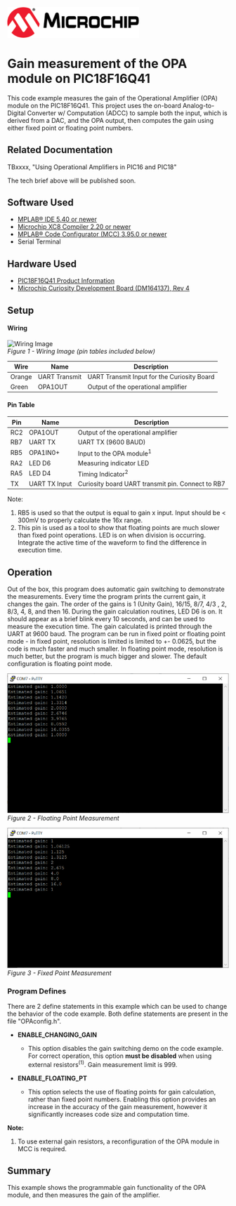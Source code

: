 <!-- Please do not change this html logo with link -->
<a href="https://www.microchip.com" rel="nofollow"><img src="images/microchip.png" alt="MCHP" width="300"/></a>

# Gain measurement of the OPA module on PIC18F16Q41
This code example measures the gain of the Operational Amplifier (OPA) module on the PIC18F16Q41. This project uses the on-board Analog-to-Digital Converter w/ Computation (ADCC) to sample both the input, which is derived from a DAC, and the OPA output, then computes the gain using either fixed point or floating point numbers.

## Related Documentation
TBxxxx, "Using Operational Amplifiers in PIC16 and PIC18"<br>

The tech brief above will be published soon.
## Software Used

* <a href="http://www.microchip.com/mplab/mplab-x-ide">MPLAB® IDE 5.40 or newer</a>
* <a href="https://www.microchip.com/mplab/compilers">Microchip XC8 Compiler 2.20 or newer</a>
* <a href="https://www.microchip.com/mplab/mplab-code-configurator">MPLAB® Code Configurator (MCC) 3.95.0 or newer</a>
* Serial Terminal

## Hardware Used

* <a href="https://www.microchip.com/wwwproducts/en/PIC18F16Q41">PIC18F16Q41 Product Information</a><br>
* <a href="https://www.microchip.com/DevelopmentTools/ProductDetails/PartNO/DM164137"> Microchip Curiosity Development Board (DM164137), Rev 4 </a>

## Setup
#### Wiring

<img src="images/wiring.JPG" alt="Wiring Image" width="700px"><br>
*Figure 1 - Wiring Image (pin tables included below)*

| Wire    | Name                | Description
| ------- | ------------------- | -----------
| Orange  | UART Transmit       | UART Transmit Input for the Curiosity Board
| Green   | OPA1OUT             | Output of the operational amplifier

#### Pin Table

| Pin | Name          | Description
| --- | ------------- | -----------
| RC2 | OPA1OUT       | Output of the operational amplifier
| RB7 | UART TX       | UART TX (9600 BAUD)
| RB5 | OPA1IN0+      | Input to the OPA module<sup>1</sup>
| RA2 | LED D6        | Measuring indicator LED
| RA5 | LED D4        | Timing Indicator<sup>2</sup>
| TX  | UART TX Input | Curiosity board UART transmit pin. Connect to RB7

Note:
1. RB5 is used so that the output is equal to gain x input. Input should be < 300mV to properly calculate the 16x range.
2. This pin is used as a tool to show that floating points are much slower than fixed point operations. LED is on when division is occurring. Integrate the active time of the waveform to find the difference in execution time.

## Operation
Out of the box, this program does automatic gain switching to demonstrate the measurements. Every time the program prints the current gain, it changes the gain. The order of the gains is 1 (Unity Gain), 16/15, 8/7, 4/3 , 2, 8/3, 4, 8, and then 16. During the gain calculation routines, LED D6 is on. It should appear as a brief blink every 10 seconds, and can be used to measure the execution time. The gain calculated is printed through the UART at 9600 baud. The program can be run in fixed point or floating point mode - in fixed point, resolution is limited is limited to +- 0.0625, but the code is much faster and much smaller. In floating point mode, resolution is much better, but the program is much bigger and slower. The default configuration is floating point mode.

<img src="images/FloatingPoint.PNG" alt="Floating Point Output"><br>
*Figure 2 - Floating Point Measurement*

<img src="images/FixedPoint.PNG" alt="Fixed Point Output"><br>
*Figure 3 - Fixed Point Measurement*

### Program Defines
There are 2 define statements in this example which can be used to change the behavior of the code example. Both define statements are present in the file "OPAconfig.h".

- **ENABLE_CHANGING_GAIN**
  - This option disables the gain switching demo on the code example. For correct operation, this option **must be disabled** when using external resistors<sup>(1)</sup>. Gain measurement limit is 999.

- **ENABLE_FLOATING_PT**
  - This option selects the use of floating points for gain calculation, rather than fixed point numbers. Enabling this option provides an increase in the accuracy of the gain measurement, however it significantly increases code size and computation time.

**Note:**
  1. To use external gain resistors, a reconfiguration of the OPA module in MCC is required.

## Summary
This example shows the programmable gain functionality of the OPA module, and then measures the gain of the amplifier.

<!-- Summarize what the example has shown -->
